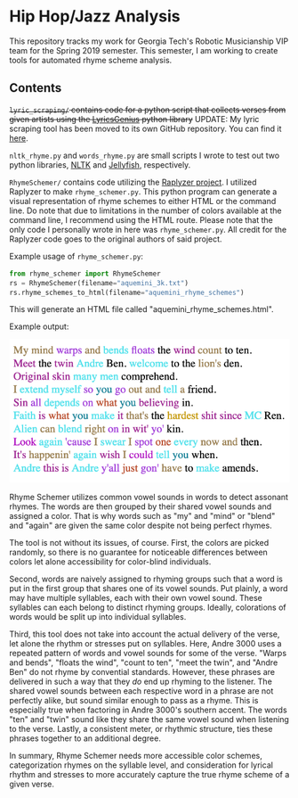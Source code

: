 # Hip Hop/Jazz Analysis

This repository tracks my work for Georgia Tech's Robotic Musicianship VIP team for the Spring 2019 semester.
This semester, I am working to create tools for automated rhyme scheme analysis.

## Contents

~~`lyric_scraping/` contains code for a python script that collects verses from given artists using the 
[LyricsGenius](https://github.com/johnwmillr/LyricsGenius) python library~~ UPDATE: My lyric scraping tool has been moved to its own GitHub repository. You can find it [here](https://github.com/RFirstman/versescraper).

`nltk_rhyme.py` and `words_rhyme.py` are small scripts I wrote to test out two python libraries, 
[NLTK](http://www.nltk.org/) and [Jellyfish](https://github.com/jamesturk/jellyfish), respectively.

`RhymeSchemer/` contains code utilizing the [Raplyzer project](https://github.com/angelogiomateo/Raplyzer).
I utilized Raplyzer to make `rhyme_schemer.py`. This python program can generate a visual representation
of rhyme schemes to either HTML or the command line. Do note that due to limitations in the number of colors
available at the command line, I recommend using the HTML route.
Please note that the only code I personally wrote in here was `rhyme_schemer.py`. All credit for the Raplyzer code goes
to the original authors of said project.

Example usage of `rhyme_schemer.py`:
```python
from rhyme_schemer import RhymeSchemer
rs = RhymeSchemer(filename="aquemini_3k.txt")
rs.rhyme_schemes_to_html(filename="aquemini_rhyme_schemes")
```

This will generate an HTML file called "aquemini_rhyme_schemes.html".

Example output:

![Rhyme Schemer HTML output](https://github.com/RFirstman/hiphop-jazz-analysis/raw/master/resources/rhyme_scheme_html.png)

Rhyme Schemer utilizes common vowel sounds in words to detect assonant rhymes. The words are then grouped by their shared vowel
sounds and assigned a color. That is why words such as "my" and "mind" or "blend" and "again" are given the same color despite
not being perfect rhymes.

The tool is not without its issues, of course. First, the colors are picked randomly, so there is no guarantee for noticeable
differences between colors let alone accessibility for color-blind individuals. 

Second, words are naively assigned to rhyming groups such that a word is put in the first group that shares one of its vowel sounds.
Put plainly, a word may have multiple syllables, each with their own vowel sound. These syllables can each belong to distinct rhyming
groups. Ideally, colorations of words would be split up into individual syllables.

Third, this tool does not take into account the actual delivery of the verse, let alone the rhythm or stresses put on syllables.
Here, Andre 3000 uses a repeated pattern of words and vowel sounds for some of the verse. "Warps and bends", "floats the wind",
"count to ten", "meet the twin", and "Andre Ben" do not rhyme by convential standards. However, these phrases are delivered in
such a way that they _do_ end up rhyming to the listener. The shared vowel sounds between each respective word in a phrase are
not perfectly alike, but sound similar enough to pass as a rhyme. This is especially true when factoring in Andre 3000's southern
accent. The words "ten" and "twin" sound like they share the same vowel sound when listening to the verse. Lastly, a consistent
meter, or rhythmic structure, ties these phrases together to an additional degree.

In summary, Rhyme Schemer needs more accessible color schemes, categorization rhymes on the syllable level, and consideration
for lyrical rhythm and stresses to more accurately capture the true rhyme scheme of a given verse.